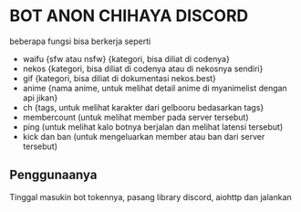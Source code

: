 # BOT ANON CHIHAYA DISCORD
beberapa fungsi bisa berkerja seperti
- waifu {sfw atau nsfw} {kategori, bisa diliat di codenya}
- nekos {kategori, bisa diliat di codenya atau di nekosnya sendiri}
- gif {kategori, bisa diliat di dokumentasi nekos.best}
- anime {nama anime, untuk melihat detail anime di myanimelist dengan api jikan}
- ch {tags, untuk melihat karakter dari gelbooru bedasarkan tags}
- membercount (untuk melihat member pada server tersebut)
- ping (untuk melihat kalo botnya berjalan dan melihat latensi tersebut)
- kick dan ban (untuk mengeluarkan member atau ban dari server tersebut)

## Penggunaanya
Tinggal masukin bot tokennya, pasang library discord, aiohttp dan jalankan
